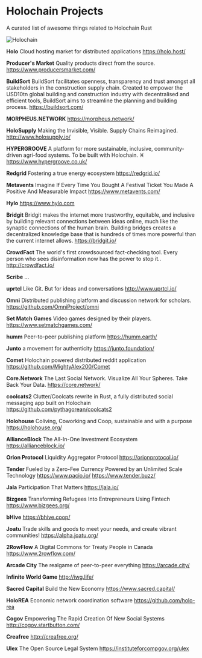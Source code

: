 # Holochain Projects
A curated list of awesome things related to Holochain Rust

![Holochain](https://user-images.githubusercontent.com/3318070/59160358-7acd2a80-8ac4-11e9-819a-606c14829205.png)

**Holo**
Cloud hosting market for distributed applications
https://holo.host/

**Producer's Market**
Quality products direct from the source.
https://www.producersmarket.com/

**BuildSort**
BuildSort facilitates openness, transparency and trust amongst all stakeholders in the construction supply chain. Created to empower the USD10tn global building and construction industry with decentralised and efficient tools, BuildSort aims to streamline the planning and building process.
https://buildsort.com/

**MORPHEUS.NETWORK**
https://morpheus.network/

**HoloSupply**
Making the Invisible, Visible. Supply Chains Reimagined.
http://www.holosupply.io/

**HYPERGROOVE**
A platform for more sustainable, inclusive, community-driven agri-food systems. To be built with Holochain. ♓️
https://www.hypergroove.co.uk/

**Redgrid**
Fostering a true energy ecosystem
https://redgrid.io/

**Metavents**
Imagine If Every Time You Bought A Festival Ticket You Made A Positive And Measurable Impact 
https://www.metavents.com/

**Hylo**
https://www.hylo.com

**Bridgit**
Bridgit makes the internet more trustworthy, equitable, and inclusive by building relevant connections between ideas online, much like the synaptic connections of the human brain. Building bridges creates a decentralized knowledge base that is hundreds of times more powerful than the current internet allows.
https://bridgit.io/

**CrowdFact** 
The world's first crowdsourced fact-checking tool. 
Every person who sees disinformation now has the power to stop it..
http://crowdfact.io/

**Scribe** 
...

**uprtcl**
Like Git. But for ideas and conversations
http://www.uprtcl.io/

**Omni**
Distributed publishing platform and discussion network for scholars. 
https://github.com/OmniProject/omni

**Set Match Games**
Video games designed by their players.
https://www.setmatchgames.com/

**humm**
Peer-to-peer publishing platform
https://humm.earth/

**Junto**
a movement for authenticity
https://junto.foundation/

**Comet**
Holochain powered distributed reddit application
https://github.com/MightyAlex200/Comet

**Core.Network**
The Last Social Network. Visualize All Your Spheres. Take Back Your Data.
https://core.network/

**coolcats2**
Clutter/Coolcats rewrite in Rust, a fully distributed social messaging app built on Holochain
https://github.com/pythagorean/coolcats2

**Holohouse**
Coliving, Coworking and Coop, sustainable and with a purpose
https://holohouse.org/

**AllianceBlock**
The All-In-One Investment Ecosystem
https://allianceblock.io/

**Orion Protocol**
Liquidity Aggregator Protocol
https://orionprotocol.io/

**Tender** 
Fueled by a Zero-Fee Currency Powered by an Unlimited Scale Technology 
https://www.pacio.io/
https://www.tender.buzz/

**Jala**
Participation That Matters
https://jala.io/

**Bizgees**
Transforming Refugees Into Entrepreneurs Using Fintech
https://www.bizgees.org/

**bHive**
https://bhive.coop/

**Joatu**
Trade skills and goods to meet your needs, and create vibrant communities!
https://alpha.joatu.org/

**2RowFlow**
A Digital Commons for Treaty People in Canada 
https://www.2rowflow.com/

**Arcade City**
The realgame of peer-to-peer everything
https://arcade.city/

**Infinite World Game**
http://iwg.life/

**Sacred Capital**
Build the New Economy
https://www.sacred.capital/

**HoloREA**
Economic network coordination software
https://github.com/holo-rea

**Cogov**
Empowering The Rapid Creation Of New Social Systems
http://cogov.startbutton.com/

**Creafree**
http://creafree.org/

**Ulex**
The Open Source Legal System
https://instituteforcompgov.org/ulex
